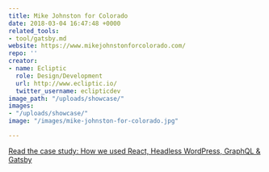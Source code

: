 ```yaml
---
title: Mike Johnston for Colorado
date: 2018-03-04 16:47:48 +0000
related_tools:
- tool/gatsby.md
website: https://www.mikejohnstonforcolorado.com/
repo: ''
creator:
- name: Ecliptic
  role: Design/Development
  url: http://www.ecliptic.io/
  twitter_username: eclipticdev
image_path: "/uploads/showcase/"
images:
- "/uploads/showcase/"
image: "/images/mike-johnston-for-colorado.jpg"

---
```

[Read the case study: How we used React, Headless WordPress, GraphQL & Gatsby](https://www.gatsbyjs.org/blog/2018-3-03-case-study-mike-johnston/)